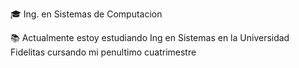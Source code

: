 🎓 Ing. en Sistemas de Computacion


📚 Actualmente estoy estudiando Ing en Sistemas en la Universidad Fidelitas cursando mi penultimo cuatrimestre

